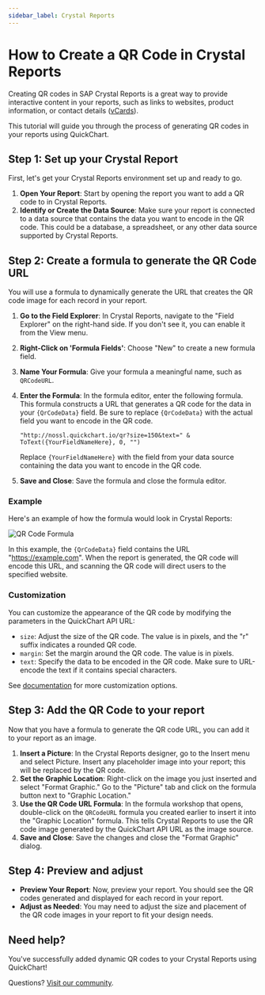 ```yaml
---
sidebar_label: Crystal Reports
---
```


# How to Create a QR Code in Crystal Reports

Creating QR codes in SAP Crystal Reports is a great way to provide interactive content in your reports, such as links to websites, product information, or contact details ([vCards](/documentation/vcard-qr-codes/)).

This tutorial will guide you through the process of generating QR codes in your reports using QuickChart.

## Step 1: Set up your Crystal Report

First, let's get your Crystal Reports environment set up and ready to go.

1. **Open Your Report**: Start by opening the report you want to add a QR code to in Crystal Reports.
2. **Identify or Create the Data Source**: Make sure your report is connected to a data source that contains the data you want to encode in the QR code. This could be a database, a spreadsheet, or any other data source supported by Crystal Reports.

## Step 2: Create a formula to generate the QR Code URL

You will use a formula to dynamically generate the URL that creates the QR code image for each record in your report.

1. **Go to the Field Explorer**: In Crystal Reports, navigate to the "Field Explorer" on the right-hand side. If you don't see it, you can enable it from the View menu.
2. **Right-Click on 'Formula Fields'**: Choose "New" to create a new formula field.
3. **Name Your Formula**: Give your formula a meaningful name, such as `QRCodeURL`.
4. **Enter the Formula**: In the formula editor, enter the following formula. This formula constructs a URL that generates a QR code for the data in your `{QrCodeData}` field. Be sure to replace `{QrCodeData}` with the actual field you want to encode in the QR code.

    ```plaintext
    "http://nossl.quickchart.io/qr?size=150&text=" & ToText({YourFieldNameHere}, 0, "")
    ```

    Replace `{YourFieldNameHere}` with the field from your data source containing the data you want to encode in the QR code.

5. **Save and Close**: Save the formula and close the formula editor.

### Example

Here's an example of how the formula would look in Crystal Reports:

![QR Code Formula](https://nossl.quickchart.io/qr?size=150r&margin=0&text=https://example.com)

In this example, the `{QrCodeData}` field contains the URL "https://example.com". When the report is generated, the QR code will encode this URL, and scanning the QR code will direct users to the specified website.

### Customization

You can customize the appearance of the QR code by modifying the parameters in the QuickChart API URL:

- `size`: Adjust the size of the QR code. The value is in pixels, and the "r" suffix indicates a rounded QR code.
- `margin`: Set the margin around the QR code. The value is in pixels.
- `text`: Specify the data to be encoded in the QR code. Make sure to URL-encode the text if it contains special characters.

See [documentation](/documentation/qr-codes/) for more customization options.

## Step 3: Add the QR Code to your report

Now that you have a formula to generate the QR code URL, you can add it to your report as an image.

1. **Insert a Picture**: In the Crystal Reports designer, go to the Insert menu and select Picture. Insert any placeholder image into your report; this will be replaced by the QR code.
2. **Set the Graphic Location**: Right-click on the image you just inserted and select "Format Graphic." Go to the "Picture" tab and click on the formula button next to "Graphic Location."
3. **Use the QR Code URL Formula**: In the formula workshop that opens, double-click on the `QRCodeURL` formula you created earlier to insert it into the "Graphic Location" formula. This tells Crystal Reports to use the QR code image generated by the QuickChart API URL as the image source.
4. **Save and Close**: Save the changes and close the "Format Graphic" dialog.

## Step 4: Preview and adjust

- **Preview Your Report**: Now, preview your report. You should see the QR codes generated and displayed for each record in your report.
- **Adjust as Needed**: You may need to adjust the size and placement of the QR code images in your report to fit your design needs.

## Need help?

You've successfully added dynamic QR codes to your Crystal Reports using QuickChart!

Questions?  [Visit our community](https://community.quickchart.io/).
